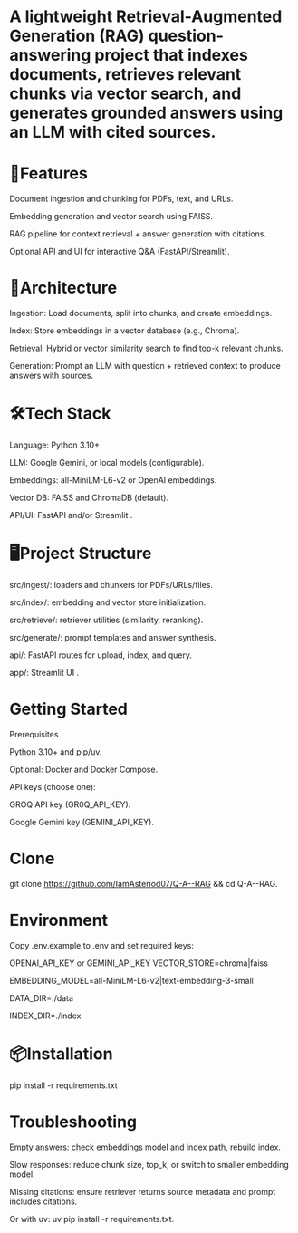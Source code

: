 # A lightweight Retrieval-Augmented Generation (RAG) question-answering project that indexes documents, retrieves relevant chunks via vector search, and generates grounded answers using an LLM with cited sources.

 # 🔎Features
Document ingestion and chunking for PDFs, text, and URLs.

Embedding generation and vector search using FAISS.

RAG pipeline for context retrieval + answer generation with citations.

Optional API and UI for interactive Q&A (FastAPI/Streamlit).

# 🧠Architecture
Ingestion: Load documents, split into chunks, and create embeddings.

Index: Store embeddings in a vector database (e.g., Chroma).

Retrieval: Hybrid or vector similarity search to find top-k relevant chunks.

Generation: Prompt an LLM with question + retrieved context to produce answers with sources.

# 🛠️Tech Stack
Language: Python 3.10+

LLM: Google Gemini, or local models (configurable).

Embeddings: all-MiniLM-L6-v2 or OpenAI embeddings.

Vector DB: FAISS and ChromaDB (default).

API/UI: FastAPI and/or Streamlit .

 # 🖥️Project Structure
src/ingest/: loaders and chunkers for PDFs/URLs/files.

src/index/: embedding and vector store initialization.

src/retrieve/: retriever utilities (similarity, reranking).

src/generate/: prompt templates and answer synthesis.

api/: FastAPI routes for upload, index, and query.

app/: Streamlit UI .

# Getting Started
Prerequisites

Python 3.10+ and pip/uv.

Optional: Docker and Docker Compose.

API keys (choose one):

GROQ API key (GR0Q_API_KEY).

Google Gemini key (GEMINI_API_KEY).

# Clone

git clone https://github.com/IamAsteriod07/Q-A--RAG && cd Q-A--RAG.

# Environment
Copy .env.example to .env and set required keys:

OPENAI_API_KEY or GEMINI_API_KEY
VECTOR_STORE=chroma|faiss

EMBEDDING_MODEL=all-MiniLM-L6-v2|text-embedding-3-small

DATA_DIR=./data

INDEX_DIR=./index

# 📦Installation
pip install -r requirements.txt

# Troubleshooting
Empty answers: check embeddings model and index path, rebuild index.

Slow responses: reduce chunk size, top_k, or switch to smaller embedding model.

Missing citations: ensure retriever returns source metadata and prompt includes citations.

Or with uv: uv pip install -r requirements.txt.



